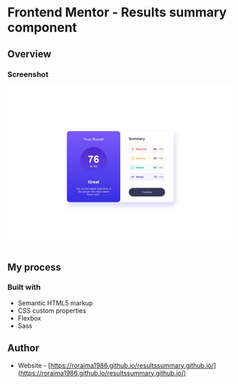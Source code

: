 # Frontend Mentor - Results summary component

## Overview

### Screenshot

![Design preview for the QR code component coding challenge](./design/results-summary-design.jpg)

## My process

### Built with

- Semantic HTML5 markup
- CSS custom properties
- Flexbox
- Sass

## Author

- Website - [https://roraima1986.github.io/resultssummary.github.io/](https://roraima1986.github.io/resultssummary.github.io/)
